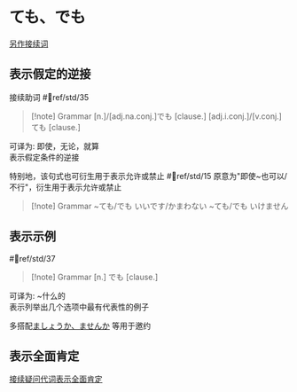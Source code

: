 # ても、でも

[另作接续词](../9.sentence_pattern/でも.md)

## 表示假定的逆接  

 接续助词
 #📖ref/std/35

> [!note] Grammar
> [n.]/[adj.na.conj.]でも [clause.]
> [adj.i.conj.]/[v.conj.]ても [clause.]

可译为: 即使，无论，就算  
表示假定条件的逆接  

特别地，该句式也可衍生用于表示允许或禁止  #📖ref/std/15
原意为"即使~也可以/不行"，衍生用于表示允许或禁止

> [!note] Grammar
> ~ても/でも いいです/かまわない
> ~ても/でも いけません

## 表示示例

 #📖ref/std/37

> [!note] Grammar
> [n.] でも [clause.]

可译为: ~什么的  
表示列举出几个选项中最有代表性的例子  

多搭配[ましょうか、ませんか](../9.sentence_pattern/ましょうか、ませんか.md) 等用于邀约  

## 表示全面肯定

[接续疑问代词表示全面肯定](../8.cmm_expr/疑问代词.md#全面肯定)
